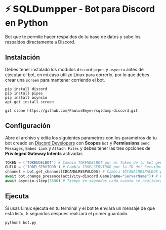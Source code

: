 # ⚡ 𝗦𝗤𝗟𝗗𝘂𝗺𝗽𝗽𝗲𝗿 - Bot para Discord en **Python**

Bot que te permite hacer respaldos de tu base de datos y sube los respaldos directamente a Discord.

## Instalación
Debes tener instalado los modulos `discord` `pipes` y `asyncio` antes de ejecutar el bot, en mi caso utilizo Linux para correrlo, por lo que debes crear una `screen` para mantener corriendo el bot.

```console
pip install discord
pip install pipes
pip install asyncio
apt-get install screen
```

```console
git clone https://github.com/PaulusBeyer/sqldump-discord.git
```

## Configuración
Abre el archivo y edita los siguientes parametros con los parametros de tu bot creado en [Discord Developers](https://discord.com/developers/applications) con **Scopes** `bot` y **Permissions** `Send Messages`, `Embed Link` y `Attach Files` y debes tener las tres opciones de **Privileged Gateway Intents** activadas
```python
TOKEN = ('TOKENDELBOT') # Cambia TOKENDELBOT por el Token de tu bot generado en Discord Developers. (ingresa el token dentro de las '')
GUILD = ('IDDELSERVIDOR') # Cambia IDDELSERVIDOR por la ID del Servidor de Discord donde se guardarán los respaldos. (ingresa el token dentro de las '')
channel = bot.get_channel(IDCANALRESPALDOS) # Cambia IDCANALRESPALDOS por la ID del Canal de Discord donde se guardarán los respaldos. (Este no lleva '')
await bot.change_presence(activity=discord.Game(name="ServerName")) # Cambia ServerName por el nombre de tu Servidor
await asyncio.sleep(3600) # Tiempo en segundos cada cuanto se realizará el respaldo. 3600 = 1 hora, 21600 = 6 horas, 43200 = 12 horas, 86400 = 24 horas
```

## Ejecuta
Si usas Linux ejecuta en tu terminal y el bot te enviará un mensaje de que está listo, 5 segundos después realizará el primer guardado.
```console
python3 bot.py
```
